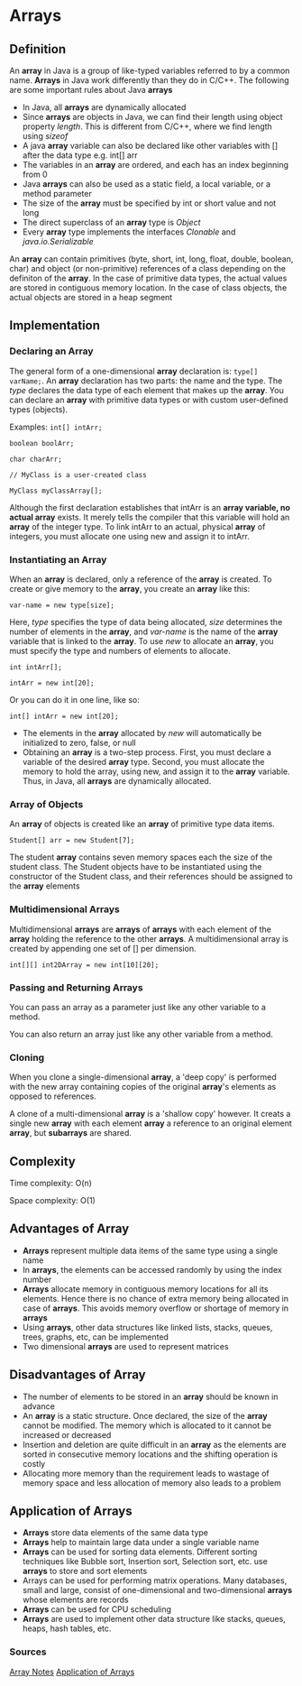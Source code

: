 # Arrays

## Definition 

An **array** in Java is a group of like-typed variables referred to by a common name. **Arrays** in Java work differently than they do in C/C++. The following are some important rules about Java **arrays**

- In Java, all **arrays** are dynamically allocated
- Since **arrays** are objects in Java, we can find their length using object property *length*. This is different from C/C++, where we find length using *sizeof*
- A java **array** variable can also be declared like other variables with [] after the data type e.g. int[] arr
- The variables in an **array** are ordered, and each has an index beginning from 0
- Java **arrays** can also be used as a static field, a local variable, or a method parameter
- The size of the **array** must be specified by int or short value and not long
- The direct superclass of an **array** type is *Object*
- Every **array** type implements the interfaces *Clonable* and *java.io.Serializable*

An **array** can contain primitives (byte, short, int, long, float, double, boolean, char) and object (or non-primitive) references of a class depending on the definiton of the **array**. In the case of primitive data types, the actual values are stored in contiguous memory location. In the case of class objects, the actual objects are stored in a heap segment

## Implementation

### Declaring an **Array**

The general form of a one-dimensional **array** declaration is: `type[] varName;`. An **array** declaration has two parts: the name and the type. The *type* declares the data type of each element that makes up the **array**. You can declare an **array** with primitive data types or with custom user-defined types (objects).

Examples:
`int[] intArr;`

`boolean boolArr;`

`char charArr;`

`// MyClass is a user-created class`

`MyClass myClassArray[];`

Although the first declaration establishes that intArr is an ****array** variable, no actual array** exists. It merely tells the compiler that this variable will hold an **array** of the integer type. To link intArr to an actual, physical **array** of integers, you must allocate one using new and assign it to intArr.

### Instantiating an **Array**

When an **array** is declared, only a reference of the **array** is created. To create or give memory to the **array**, you create an **array** like this:

`var-name = new type[size];`

Here, *type* specifies the type of data being allocated, *size* determines the number of elements in the **array**, and *var-name* is the name of the **array** variable that is linked to the **array**. To use *new* to allocate an **array**, you must specify the type and numbers of elements to allocate. 

`int intArr[];`

`intArr = new int[20];`

Or you can do it in one line, like so:

`int[] intArr = new int[20];`

- The elements in the **array** allocated by *new* will automatically be initialized to zero, false, or null
- Obtaining an **array** is a two-step process. First, you must declare a variable of the desired **array** type. Second, you must allocate the memory to hold the array, using new, and assign it to the **array** variable. Thus, in Java, all **arrays** are dynamically allocated.

### **Array** of Objects

An **array** of objects is created like an **array** of primitive type data items.

`Student[] arr = new Student[7];`

The student **array** contains seven memory spaces each the size of the student class. The Student objects have to be instantiated using the constructor of the Student class, and their references should be assigned to the **array** elements

### Multidimensional **Arrays**

Multidimensional **arrays** are **arrays** of **arrays** with each element of the **array** holding the reference to the other **arrays**. A multidimensional array is created by appending one set of [] per dimension.

`int[][] int2DArray = new int[10][20];`

### Passing and Returning **Arrays**

You can pass an array as a parameter just like any other variable to a method.

You can also return an array just like any other variable from a method.

### Cloning

When you clone a single-dimensional **array**, a 'deep copy' is performed with the new array containing copies of the original **array**'s elements as opposed to references.

A clone of a multi-dimensional **array** is a 'shallow copy' however. It creats a single new **array** with each element **array** a reference to an original element **array**, but **subarrays** are shared.

## Complexity

Time complexity: O(n)

Space complexity: O(1)

## Advantages of **Array**

- **Arrays** represent multiple data items of the same type using a single name
- In **arrays**, the elements can be accessed randomly by using the index number
- **Arrays** allocate memory in contiguous memory locations for all its elements. Hence there is no chance of extra memory being allocated in case of **arrays**. This avoids memory overflow or shortage of memory in **arrays**
- Using **arrays**, other data structures like linked lists, stacks, queues, trees, graphs, etc, can be implemented
- Two dimensional **arrays** are used to represent matrices

## Disadvantages of **Array**

- The number of elements to be stored in an **array** should be known in advance
- An **array** is a static structure. Once declared, the size of the **array** cannot be modified. The memory which is allocated to it cannot be increased or decreased
- Insertion and deletion are quite difficult in an **array** as the elements are sorted in consecutive memory locations and the shifting operation is costly
- Allocating more memory than the requirement leads to wastage of memory space and less allocation of memory also leads to a problem

## Application of **Arrays**

- **Arrays** store data elements of the same data type
- **Arrays** help to maintain large data under a single variable name
- **Arrays** can be used for sorting data elements. Different sorting techniques like Bubble sort, Insertion sort, Selection sort, etc. use **arrays** to store and sort elements
- Arrays can be used for performing matrix operations. Many databases, small and large, consist of one-dimensional and two-dimensional **arrays** whose elements are records
- **Arrays** can be used for CPU scheduling
- **Arrays** are used to implement other data structure like stacks, queues, heaps, hash tables, etc.

### Sources

[Array Notes](https://www.geeksforgeeks.org/arrays-in-java/)
[Application of Arrays](https://www.faceprep.in/data-structures/advantages-and-disadvantages-of-arrays/)